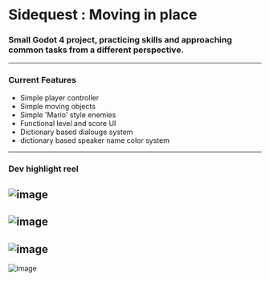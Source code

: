 # Sidequest : Moving in place
### Small Godot 4 project, practicing skills and approaching common tasks from a different perspective. 
------
### Current Features
- Simple player controller
- Simple moving objects
- Simple 'Mario' style enemies
- Functional level and score UI
- Dictionary based dialouge system
- dictionary based speaker name color system
------
### Dev highlight reel
![image](https://github.com/Schweem/AltPlatformMovement/assets/63567335/68fb3354-5eda-457d-b81f-dd7a5c3dcce6)
------
![image](https://github.com/Schweem/AltPlatformMovement/assets/63567335/ed1f9eb4-d94f-42ff-920a-01a823267e10)
------
![image](https://github.com/Schweem/AltPlatformMovement/assets/63567335/5b7872b8-453d-4ec2-8e3d-0bf694141cf6)
------
![image](https://github.com/Schweem/AltPlatformMovement/assets/63567335/e6a5330b-715b-4be8-bc10-1fabe60d9f39)
